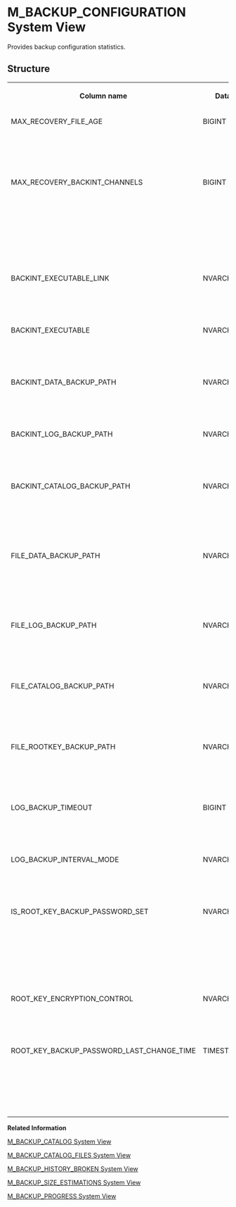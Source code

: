 <!-- loio20a8891d7519101492c2bcf835d1c119 -->

# M\_BACKUP\_CONFIGURATION System View

Provides backup configuration statistics.



<a name="loio20a8891d7519101492c2bcf835d1c119___m__b_a_c_k_u_p__c_o_n_f_i_g_u_r_a_t_i_o_n_1struct_M_BACKUP_CONFIGURATION"/>

## Structure


<table>
<tr>
<th valign="top">

Column name

</th>
<th valign="top">

Data type

</th>
<th valign="top">

Description

</th>
</tr>
<tr>
<td valign="top">

MAX\_RECOVERY\_FILE\_AGE

</td>
<td valign="top">

BIGINT

</td>
<td valign="top">

Displays the maximum recovery file age in seconds.

</td>
</tr>
<tr>
<td valign="top">

MAX\_RECOVERY\_BACKINT\_CHANNELS

</td>
<td valign="top">

BIGINT

</td>
<td valign="top">

Displays the maximum number of parallel backint channels per request during recovery.

</td>
</tr>
<tr>
<td valign="top">

BACKINT\_EXECUTABLE\_LINK

</td>
<td valign="top">

NVARCHAR\(256\)

</td>
<td valign="top">

Displays the backint executable link name.

</td>
</tr>
<tr>
<td valign="top">

BACKINT\_EXECUTABLE

</td>
<td valign="top">

NVARCHAR\(256\)

</td>
<td valign="top">

Displays the backint executable file name.

</td>
</tr>
<tr>
<td valign="top">

BACKINT\_DATA\_BACKUP\_PATH

</td>
<td valign="top">

NVARCHAR\(256\)

</td>
<td valign="top">

Displays the data backup directory for the backint.

</td>
</tr>
<tr>
<td valign="top">

BACKINT\_LOG\_BACKUP\_PATH

</td>
<td valign="top">

NVARCHAR\(256\)

</td>
<td valign="top">

Displays the log backup directory for the backint.

</td>
</tr>
<tr>
<td valign="top">

BACKINT\_CATALOG\_BACKUP\_PATH

</td>
<td valign="top">

NVARCHAR\(256\)

</td>
<td valign="top">

Displays the directory for backint-based catalog backups.

</td>
</tr>
<tr>
<td valign="top">

FILE\_DATA\_BACKUP\_PATH

</td>
<td valign="top">

NVARCHAR\(256\)

</td>
<td valign="top">

Displays the default directory for file-based data backups.

</td>
</tr>
<tr>
<td valign="top">

FILE\_LOG\_BACKUP\_PATH

</td>
<td valign="top">

NVARCHAR\(256\)

</td>
<td valign="top">

Displays the current directory for file-based log backups.

</td>
</tr>
<tr>
<td valign="top">

FILE\_CATALOG\_BACKUP\_PATH

</td>
<td valign="top">

NVARCHAR\(256\)

</td>
<td valign="top">

Displays the directory for file-based catalog backups.

</td>
</tr>
<tr>
<td valign="top">

FILE\_ROOTKEY\_BACKUP\_PATH

</td>
<td valign="top">

NVARCHAR\(256\)

</td>
<td valign="top">

Displays the directory for file-based rootkey backups.

</td>
</tr>
<tr>
<td valign="top">

LOG\_BACKUP\_TIMEOUT

</td>
<td valign="top">

BIGINT

</td>
<td valign="top">

Displays the log backup timeout in seconds.

</td>
</tr>
<tr>
<td valign="top">

LOG\_BACKUP\_INTERVAL\_MODE

</td>
<td valign="top">

NVARCHAR\(16\)

</td>
<td valign="top">

Displays the log backup interval mode.

</td>
</tr>
<tr>
<td valign="top">

IS\_ROOT\_KEY\_BACKUP\_PASSWORD\_SET

</td>
<td valign="top">

NVARCHAR\(5\)

</td>
<td valign="top">

Displays if the root key backup password is set for the specified database: TRUE/FALSE.

</td>
</tr>
<tr>
<td valign="top">

ROOT\_KEY\_ENCRYPTION\_CONTROL

</td>
<td valign="top">

NVARCHAR\(16\)

</td>
<td valign="top">

Displays where encryption is configured.

</td>
</tr>
<tr>
<td valign="top">

ROOT\_KEY\_BACKUP\_PASSWORD\_LAST\_CHANGE\_TIME

</td>
<td valign="top">

TIMESTAMP

</td>
<td valign="top">

Displays when the root key backup password was last changed.

</td>
</tr>
</table>

**Related Information**  


[M\_BACKUP\_CATALOG System View](m-backup-catalog-system-view-20a8437.md "Provides common data for all backup catalog entries.")

[M\_BACKUP\_CATALOG\_FILES System View](m-backup-catalog-files-system-view-20a8100.md "Provides location information for all backup catalog entries.")

[M\_BACKUP\_HISTORY\_BROKEN System View](m-backup-history-broken-system-view-2726f4d.md "Provides information about broken backup history entries.")

[M\_BACKUP\_SIZE\_ESTIMATIONS System View](m-backup-size-estimations-system-view-fc77a09.md "Provides the estimated size of the next data backup.")

[M\_BACKUP\_PROGRESS System View](m-backup-progress-system-view-783108b.md "Provides the progress of the most recent backup.")


